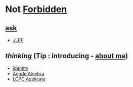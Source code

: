 # Not [Forbidden](https://github.com/FarAway6834/unbeauty/tree/main/privateNote%2FAlkali%2FForbidden)

## [ask](https://faraway6834.github.io/unbeauty/privateNote/Alkali/Forbidden/ask)

 - [JLPP](https://faraway6834.github.io/unbeauty/privateNote/Alkali/Forbidden/JLPP)

## *thinking* (Tip : introducing - [about me](https://faraway6834.github.io/unbeauty/privateNote/Alkali/Forbidden/introd))

 - [identity](https://faraway6834.github.io/unbeauty/privateNote/Alkali/Forbidden/%EC%82%AC%EA%B3%A0%EC%A3%BC%EC%9D%98%EC%9E%90_%EC%84%A0%EC%96%B8)
 - [Angde Algebra](https://faraway6834.github.io/unbeauty/privateNote/Alkali/Forbidden/AngdeAlgebra)
 - [LCPC Applicate](https://faraway6834.github.io/unbeauty/privateNote/Alkali/Forbidden/LCPC_Applicates)